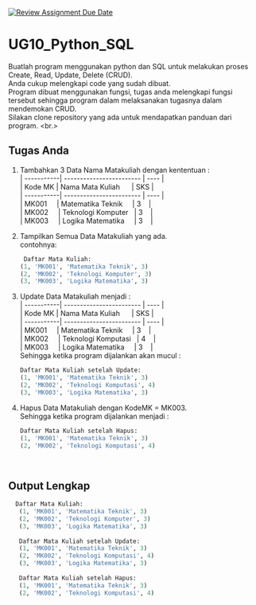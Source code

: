 [![Review Assignment Due Date](https://classroom.github.com/assets/deadline-readme-button-22041afd0340ce965d47ae6ef1cefeee28c7c493a6346c4f15d667ab976d596c.svg)](https://classroom.github.com/a/gI6frN8l)
# UG10_Python_SQL

Buatlah program menggunakan python dan SQL untuk melakukan proses Create, Read, Update, Delete (CRUD). <br/>
Anda cukup melengkapi code yang sudah dibuat. <br/>
Program dibuat menggunakan fungsi, tugas anda melengkapi fungsi tersebut sehingga program dalam melaksanakan tugasnya dalam mendemokan CRUD. <br/>
Silakan clone repository yang ada untuk mendapatkan panduan dari program. <br.>

## Tugas Anda
1. Tambahkan 3 Data Nama Matakuliah dengan kententuan : <br/>
   | -----------| ------------------------ | ---- | <br/>
   | Kode MK | Nama Mata Kuliah &nbsp;&nbsp;&nbsp;&nbsp; | SKS |  <br/>
   | -----------| ------------------------ | ---- | <br/>
   | MK001 &nbsp;&nbsp;&nbsp; | Matematika Teknik &nbsp;&nbsp;&nbsp;&nbsp;| 3 &nbsp;&nbsp; | <br/>
   | MK002 &nbsp;&nbsp;&nbsp; | Teknologi Komputer &nbsp; | 3 &nbsp;&nbsp; | <br/>
   | MK003 &nbsp;&nbsp;&nbsp; | Logika Matematika &nbsp;&nbsp;&nbsp; | 3 &nbsp;&nbsp; | <br/>
   
2. Tampilkan Semua Data Matakuliah yang ada. <br/> contohnya: 
   ```python 
    Daftar Mata Kuliah:
   (1, 'MK001', 'Matematika Teknik', 3)
   (2, 'MK002', 'Teknologi Komputer', 3)
   (3, 'MK003', 'Logika Matematika', 3)

    ```
3. Update Data Matakuliah menjadi :     
   | -----------| ------------------------ | ---- | <br/>
   | Kode MK | Nama Mata Kuliah &nbsp;&nbsp;&nbsp;&nbsp; | SKS |  <br/>
   | -----------| ------------------------ | ---- | <br/>
   | MK001 &nbsp;&nbsp;&nbsp; | Matematika Teknik &nbsp;&nbsp;&nbsp;&nbsp;| 3 &nbsp;&nbsp; | <br/>
   | MK002 &nbsp;&nbsp;&nbsp; | Teknologi Komputasi &nbsp; | 4 &nbsp;&nbsp; | <br/>
   | MK003 &nbsp;&nbsp;&nbsp; | Logika Matematika &nbsp;&nbsp;&nbsp; | 3 &nbsp;&nbsp; | <br/>
   Sehingga ketika program dijalankan akan mucul : <br/>
    ```python 
   Daftar Mata Kuliah setelah Update:
   (1, 'MK001', 'Matematika Teknik', 3)
   (2, 'MK002', 'Teknologi Komputasi', 4)
   (3, 'MK003', 'Logika Matematika', 3)
    ```
4. Hapus Data Matakuliah dengan KodeMK = MK003. <br/>
   Sehingga ketika program dijalankan menjadi : <br/>
    ```python 
    Daftar Mata Kuliah setelah Hapus:
   (1, 'MK001', 'Matematika Teknik', 3)
   (2, 'MK002', 'Teknologi Komputasi', 4)
    ```
    <br/>
## Output Lengkap
```python 
  Daftar Mata Kuliah:
   (1, 'MK001', 'Matematika Teknik', 3)
   (2, 'MK002', 'Teknologi Komputer', 3)
   (3, 'MK003', 'Logika Matematika', 3)
   
   Daftar Mata Kuliah setelah Update:
   (1, 'MK001', 'Matematika Teknik', 3)
   (2, 'MK002', 'Teknologi Komputasi', 4)
   (3, 'MK003', 'Logika Matematika', 3)
   
   Daftar Mata Kuliah setelah Hapus:
   (1, 'MK001', 'Matematika Teknik', 3)
   (2, 'MK002', 'Teknologi Komputasi', 4)
```

